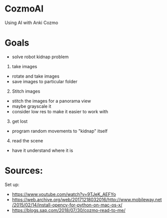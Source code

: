 # CozmoAI
Using AI with Anki Cozmo

# Goals
- solve robot kidnap problem
1) take images
- rotate and take images
- save images to particular folder
2) Stitch images
- stitch the images for a panorama view
- maybe grayscale it
- consider low res to make it easier to work with
3) get lost
- program random movements to "kidnap" itself
4) read the scene
- have it understand where it is

# Sources:
Set up:
- https://www.youtube.com/watch?v=9TJeK_AEFYo
- https://web.archive.org/web/20171218032016/http://www.mobileway.net/2015/02/14/install-opencv-for-python-on-mac-os-x/
- https://blogs.sap.com/2018/07/30/cozmo-read-to-me/
